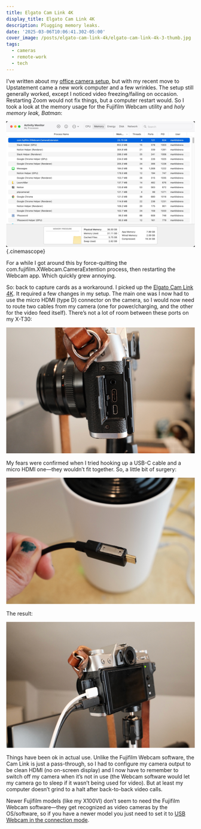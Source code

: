 ```yaml
---
title: Elgato Cam Link 4K
display_title: Elgato Cam Link 4K
description: Plugging memory leaks.
date: '2025-03-06T10:06:41.302-05:00'
cover_image: /posts/elgato-cam-link-4k/elgato-cam-link-4k-3-thumb.jpg
tags:
  - cameras
  - remote-work
  - tech
---
```


I’ve written about my [office camera setup](/posts/fujifilm-xt30-webcam/), but with my recent move to Upstatement came a new work computer and a few wrinkles. The setup still generally worked, except I noticed video freezing/failing on occasion. Restarting Zoom would not fix things, but a computer restart would. So I took a look at the memory usage for the Fujifilm Webcam utility and *holy memory leak, Batman*:

![MacOS Activity Monitor showing Fujifilm webcam utility memory leak.](elgato-cam-link-4k-4.jpg){.cinemascope}

For a while I got around this by force-quitting the com.fujifilm.XWebcam.CameraExtention process, then restarting the Webcam app. Which quickly grew annoying.

So: back to capture cards as a workaround. I picked up the [Elgato Cam Link 4K](https://www.elgato.com/us/en/p/cam-link-4k). It required a few changes in my setup. The main one was I now had to use the micro HDMI (type D) connector on the camera, so I would now need to route two cables from my camera (one for power/charging, and the other for the video feed itself). There’s not a lot of room between these ports on my X-T30:

![Connectors on the side of a digital camera, sitting uncomfortably close to each other.](elgato-cam-link-4k-1.jpg "Tightly packed ports")

My fears were confirmed when I tried hooking up a USB-C cable and a micro HDMI one—they wouldn’t fit together. So, a little bit of surgery:

![Micro HDMI connector with part of the covering removed.](elgato-cam-link-4k-2.jpg "Connector haircut")

The result:

![](elgato-cam-link-4k-3.jpg)

Things have been ok in actual use. Unlike the Fujifilm Webcam software, the Cam Link is just a pass-through, so I had to configure my camera output to be clean HDMI (no on-screen display) and I now have to remember to switch off my camera when it’s not in use (the Webcam software would let my camera go to sleep if it wasn’t being used for video). But at least my computer doesn’t grind to a halt after back-to-back video calls.

Newer Fujifilm models (like my X100VI) don’t seem to need the Fujifilm Webcam software—they get recognized as video cameras by the OS/software, so if you have a newer model you just need to set it to [USB Webcam in the connection mode](https://app.fujifilm-dsc.com/en/manual/x100vi/connections/webcam/#gsc.tab=0).
